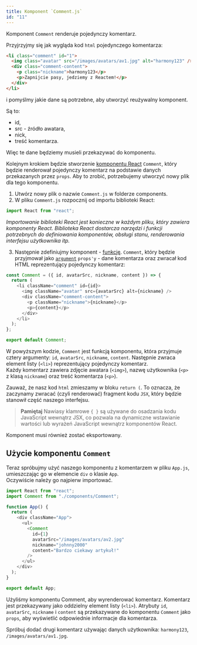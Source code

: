 ```yaml
---
title: Komponent `Comment.js`
id: "11"
---
```


Komponent `Comment` renderuje pojedynczy komentarz.

Przyjrzyjmy się jak wygląda kod `html` pojedynczego komentarza:

```html
<li class="comment" id="1">
  <img class="avatar" src="/images/avatars/av1.jpg" alt="harmony123" />
  <div class="comment-content">
    <p class="nickname">harmony123</p>
    <p>Zapnijcie pasy, jedziemy z Reactem!</p>
  </div>
</li>
```

i pomyślmy jakie dane są potrzebne, aby utworzyć reużywalny komponent.

Są to: 
- id, 
- src - źródło awatara, 
- nick, 
- treść komentarza.

Więc te dane będziemy musieli przekazywać do komponentu.

Kolejnym krokiem będzie stworzenie <a href="/glossary/komponent/" target="_blank">komponentu React</a> `Comment`, który będzie renderował pojedynczy komentarz na podstawie danych przekazanych przez `props`. Aby to zrobić, potrzebujemy utworzyć nowy plik dla tego komponentu.

1. Utwórz nowy plik o nazwie `Comment.js` w folderze components.
2. W pliku `Comment.js` rozpocznij od importu biblioteki React:

```js
import React from "react";
```

_Importowanie biblioteki React jest konieczne w każdym pliku, który zawiera komponenty React. Biblioteka React dostarcza narzędzi i funkcji potrzebnych do definiowania komponentów, obsługi stanu, renderowania interfejsu użytkownika itp._

3. Następnie zdefiniujmy komponent - <a href="/glossary/funkcja" target="_blank">funkcję</a>. `Comment`, który będzie przyjmował jako <a href="/glossary/argument" target="_blank">`argument`</a> `props'y` - dane komentarza oraz zwracał kod HTML reprezentujący pojedynczy komentarz:

```js
const Comment = ({ id, avatarSrc, nickname, content }) => {
  return (
    <li className="comment" id={id}>
      <img className="avatar" src={avatarSrc} alt={nickname} />
      <div className="comment-content">
        <p className="nickname">{nickname}</p>
        <p>{content}</p>
      </div>
    </li>
  );
};

export default Comment;
```

W powyższym kodzie, `Comment` jest funkcją komponentu, która przyjmuje cztery argumenty: `id`, `avatarSrc`, `nickname`, `content`. Następnie zwraca element listy (`<li>`) reprezentujący pojedynczy komentarz.\
Każdy komentarz zawiera zdjęcie awatara (`<img>`), nazwę użytkownika (`<p>` z klasą `nickname`) oraz treść komentarza (`<p>`).

Zauważ, że nasz kod `html` zmieszamy w bloku `return (`. To oznacza, że zaczynamy zwracać (czyli renderować) fragment kodu `JSX`, który będzie stanowił część naszego interfejsu.

> **Pamiętaj**
> Nawiasy klamrowe `{ }` są używane do osadzania kodu JavaScript wewnątrz JSX, co pozwala na dynamiczne wstawianie wartości lub wyrażeń JavaScript wewnątrz komponentów React.

Komponent musi również zostać eksportowany.

## Użycie komponentu `Comment`

Teraz spróbujmy użyć naszego komponentu z komentarzem w pliku `App.js`, umieszczając go w elemencie `div` o klasie `App`.\
Oczywiście należy go najpierw importować.

```js
import React from "react";
import Comment from "./components/Comment";

function App() {
  return (
    <div className="App">
      <ul>
        <Comment
          id={1}
          avatarSrc="/images/avatars/av2.jpg"
          nickname="johnny2000"
          content="Bardzo ciekawy artykuł!"
        />
      </ul>
    </div>
  );
}

export default App;
```

Użyliśmy komponentu Comment, aby wyrenderować komentarz. Komentarz jest przekazywany jako oddzielny element listy (`<li>`). Atrybuty `id`, `avatarSrc`, `nickname` i `content` są przekazywane do komponentu `Comment` jako `props`, aby wyświetlić odpowiednie informacje dla komentarza.

Spróbuj dodać drugi komentarz używając danych użytkownika: `harmony123`, `/images/avatars/av1.jpg`.
